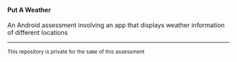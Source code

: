 #### Put A Weather

An Android assessment involving an app that displays weather information of different locations

---

<small>This repository is private for the sake of this assessment</small>
